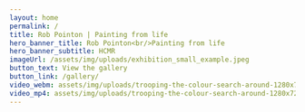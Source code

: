 ```yaml
---
layout: home
permalink: /
title: Rob Pointon | Painting from life
hero_banner_title: Rob Pointon<br/>Painting from life
hero_banner_subtitle: HCMR
imageUrl: /assets/img/uploads/exhibition_small_example.jpeg
button_text: View the gallery
button_link: /gallery/
video_webm: assets/img/uploads/trooping-the-colour-search-around-1280x720.webm
video_mp4: assets/img/uploads/trooping-the-colour-search-around-1280x720.mp4
---
```

